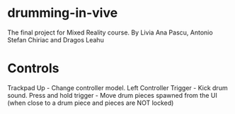 # drumming-in-vive
The final project for Mixed Reality course. By Livia Ana Pascu, Antonio Stefan Chiriac and Dragos Leahu

# Controls
Trackpad Up - Change controller model.
Left Controller Trigger - Kick drum sound.
Press and hold trigger - Move drum pieces spawned from the UI (when close to a drum piece and pieces are NOT locked)
